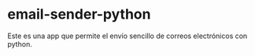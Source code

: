 # email-sender-python
Este es una app que permite el envío sencillo de correos electrónicos con python.
